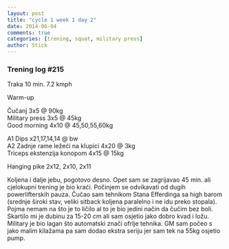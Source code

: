 ```yaml
---
layout: post
title: "cycle 1 week 1 day 2"
date: 2014-06-04
comments: true
categories: [trening, squat, military press]
author: Stick
---
```


### Trening log #215

Traka 10 min. 7.2 kmph  

Warm-up  

Čučanj 3x5 @ 90kg  
Military press 3x5 @ 45kg  
Good morning 4x10 @ 45,50,55,60kg  

A1 Dips x21,17,14,14 @ bw  
A2 Zadnje rame ležeći na klupici 4x20 @ 3kg  
Triceps ekstenzija konopom 4x15 @ 15kg  

Hanging pike 2x12, 2x10, 2x11   

Koljena i dalje jebu, pogotovo desno. Opet sam se zagrijavao 45 min. ali cjelokupni trening je bio kraći. Počinjem se odvikavati od dugih powerlifterskih pauza. Čučao sam tehnikom Stana Efferdinga sa high barom (srednje široki stav, veliki sitback koljena paralelno i ne idu preko stopala). Pojma nemam na što je to ličilo al to je bio jedini način da čučim bez boli. Skartilo mi je dubinu za 15-20 cm ali sam osjetio jako dobro kvad i ložu. Military je bio lagan što automatski znači ofrlje tehnika. GM sam počeo s jako malim kilažama pa sam dodao ekstra seriju jer sam tek na 55kg osjetio pump.   